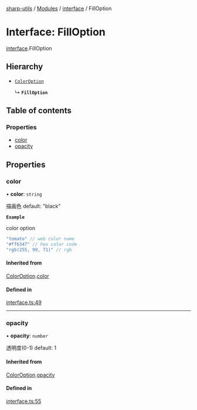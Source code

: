 [sharp-utils](../README.md) / [Modules](../modules.md) / [interface](../modules/interface.md) / FillOption

# Interface: FillOption

[interface](../modules/interface.md).FillOption

## Hierarchy

- [`ColorOption`](interface.ColorOption.md)

  ↳ **`FillOption`**

## Table of contents

### Properties

- [color](interface.FillOption.md#color)
- [opacity](interface.FillOption.md#opacity)

## Properties

### color

• **color**: `string`

描画色
default: "black"

**`Example`**

color option
```ts
"tomato" // web color name
"#ff6347" // hex color code
"rgb(255, 99, 71)" // rgb
```

#### Inherited from

[ColorOption](interface.ColorOption.md).[color](interface.ColorOption.md#color)

#### Defined in

[interface.ts:49](https://github.com/Manju2367/sharpUtils/blob/88cc34b/interface.ts#L49)

___

### opacity

• **opacity**: `number`

透明度(0-1)
default: 1

#### Inherited from

[ColorOption](interface.ColorOption.md).[opacity](interface.ColorOption.md#opacity)

#### Defined in

[interface.ts:55](https://github.com/Manju2367/sharpUtils/blob/88cc34b/interface.ts#L55)

